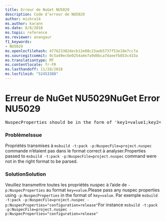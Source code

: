 ```yaml
---
title: Erreur de NuGet NU5029
description: Code d’erreur de NU5029
author: mishra14
ms.author: karann
ms.date: 8/8/2018
ms.topic: reference
ms.reviewer: anangaur
f1_keywords:
- NU5029
ms.openlocfilehash: 477623382decb12e08c23aeb5737f53e18e7cc7a
ms.sourcegitcommit: 0c5a49ec6e0254a4e7a9d8bca7daeefb853c433a
ms.translationtype: MT
ms.contentlocale: fr-FR
ms.lasthandoff: 11/28/2018
ms.locfileid: "52453388"
---
```

# <a name="nuget-error-nu5029"></a><span data-ttu-id="99cc6-103">Erreur de NuGet NU5029</span><span class="sxs-lookup"><span data-stu-id="99cc6-103">NuGet Error NU5029</span></span>
<pre>NuspecProperties should be in the form of 'key1=value1;key2=value2'.</pre>

### <a name="issue"></a><span data-ttu-id="99cc6-104">Problème</span><span class="sxs-lookup"><span data-stu-id="99cc6-104">Issue</span></span>

<span data-ttu-id="99cc6-105">Propriétés transmises à `msbuild -t:pack -p:NuspecFile=project.nuspec` commande n’étaient pas dans le format correct à analyser.</span><span class="sxs-lookup"><span data-stu-id="99cc6-105">Properties passed to `msbuild -t:pack -p:NuspecFile=project.nuspec` command were not in the right format to be parsed.</span></span>


### <a name="solution"></a><span data-ttu-id="99cc6-106">Solution</span><span class="sxs-lookup"><span data-stu-id="99cc6-106">Solution</span></span>

<span data-ttu-id="99cc6-107">Veuillez transmettre toutes les propriétés nuspec à l’aide de `-p:NuspecProperties` au format `key=value`.</span><span class="sxs-lookup"><span data-stu-id="99cc6-107">Please pass any nuspec properties using `-p:NuspecProperties` in the format of `key=value`.</span></span> <span data-ttu-id="99cc6-108">Par exemple `msbuild -t:pack -p:NuspecFile=project.nuspec -p:NuspecProperties="configuration=release"`</span><span class="sxs-lookup"><span data-stu-id="99cc6-108">For instance `msbuild -t:pack -p:NuspecFile=project.nuspec -p:NuspecProperties="configuration=release"`</span></span>

